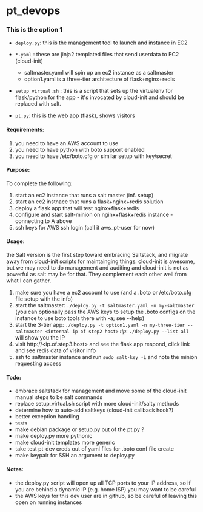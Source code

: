 # pt_devops
### This is the option 1 

* `deploy.py`:  this is the management tool to launch and instance in EC2 

* `*.yaml` :  these are jinja2 templated files that send userdata to EC2 (cloud-init)
   *  saltmaster.yaml will spin up an ec2 instance as a saltmaster
   *  option1.yaml is a three-tier architecture of flask+nginx+redis

* `setup_virtual.sh` : this is a script that sets up the virtualenv for flask/python for 
the app - it's invocated by cloud-init and should be replaced with salt.

* `pt.py`: this is the web app (flask), shows visitors

#### Requirements:
1. you need to have an AWS account to use
2. you need to have python with boto support enabled
3. you need to have /etc/boto.cfg or similar setup with key/secret

#### Purpose:
To complete the following:

1. start an ec2 instance that runs a salt master (inf. setup)
2. start an ec2 instnace that runs a flask+nginx+redis solution
3. deploy a flask app that will test nginx+flask+redis
4. configure and start salt-minion on nginx+flask+redis instance - connecting to A above
5. ssh keys for AWS ssh login (call it aws_pt-user for now)

#### Usage:
the Salt version is the first step toward embracing Saltstack,
and migrate away from cloud-init scripts for maintainging things.
cloud-init is awesome, but we may need to do management and auditing
and cloud-init is not as powerful as salt may be for that.  They complement
each other well from what I can gather. 

1. make sure you have a ec2 account to use (and a .boto or /etc/boto.cfg file setup with the info)
2. start the saltmaster: `./deploy.py -t saltmaster.yaml -n my-saltmaster`  (you can optionally pass the AWS 
      keys to setup the .boto configs on the instance to use boto tools there with -a; see --help)
3. start the 3-tier app: `./deploy.py -t option1.yaml -n my-three-tier --saltmaster <internal ip of step2 host>`
   _tip_: `./deploy.py --list all` will show you the IP
4. visit http://\<ip.of.step3.host\> and see the flask app respond, click link and see redis data of visitor info
5. ssh to saltmaster instance and run  `sudo salt-key -L` and note the minion
requesting access 


#### Todo:
* embrace saltstack for management and move some of the cloud-init manual steps to be salt commands
* replace setup_virtual.sh script with more cloud-init/salty methods
* determine how to auto-add saltkeys (cloud-init callback hook?)
* better exception handling
* tests
* make debian package or setup.py out of the pt.py ?
* make deploy.py more pythonic
* make cloud-init templates more generic
* take test pt-dev creds out of yaml files for .boto conf file create
* make keypair for SSH an argument to deploy.py

#### Notes:
* the deploy.py script will open up all TCP ports to your IP address, so if you
  are behind a dynamic IP (e.g. home ISP) you may want to be careful
* the AWS keys for this dev user are in github, so be careful of leaving this
  open on running instances
